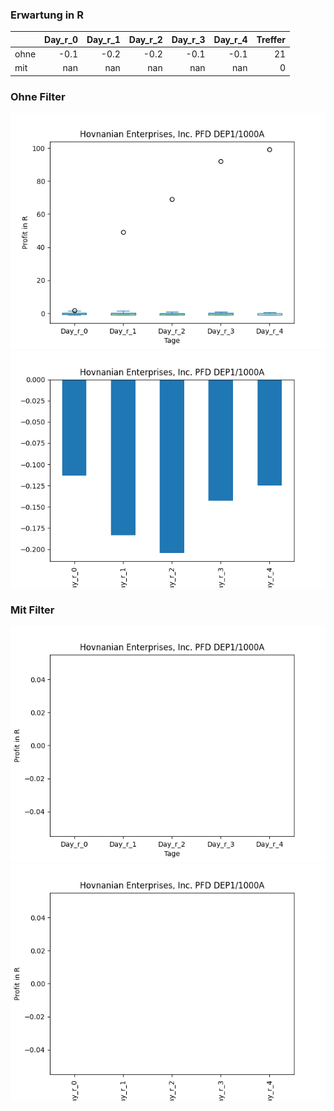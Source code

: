 ### Erwartung in R
|      |   Day_r_0 |   Day_r_1 |   Day_r_2 |   Day_r_3 |   Day_r_4 |   Treffer |
|:-----|----------:|----------:|----------:|----------:|----------:|----------:|
| ohne |      -0.1 |      -0.2 |      -0.2 |      -0.1 |      -0.1 |        21 |
| mit  |     nan   |     nan   |     nan   |     nan   |     nan   |         0 |

### Ohne Filter
![image info](./data/HOVNP_box_all.png)
![image info](./data/HOVNP_median_all.png)

### Mit Filter
![image info](./data/HOVNP_box_filtered.png)
![image info](./data/HOVNP_median_filtered.png)